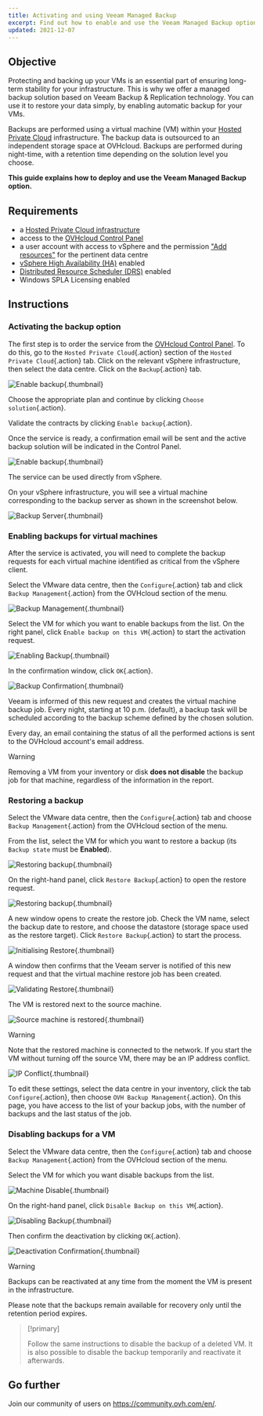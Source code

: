 ```yaml
---
title: Activating and using Veeam Managed Backup
excerpt: Find out how to enable and use the Veeam Managed Backup option to secure your VMs
updated: 2021-12-07
---
```



## Objective

Protecting and backing up your VMs is an essential part of ensuring long-term stability for your infrastructure. This is why we offer a managed backup solution based on Veeam Backup & Replication technology. You can use it to restore your data simply, by enabling automatic backup for your VMs.

Backups are performed using a virtual machine (VM) within your [Hosted Private Cloud](https://www.ovhcloud.com/en-gb/enterprise/products/hosted-private-cloud/veeam-backup-managed/) infrastructure. The backup data is outsourced to an independent storage space at OVHcloud. Backups are performed during night-time, with a retention time depending on the solution level you choose.

**This guide explains how to deploy and use the Veeam Managed Backup option.**

## Requirements

- a [Hosted Private Cloud infrastructure](https://www.ovhcloud.com/en-gb/enterprise/products/hosted-private-cloud/)
- access to the [OVHcloud Control Panel](https://www.ovh.com/auth/?action=gotomanager&from=https://www.ovh.co.uk/&ovhSubsidiary=GB)
- a user account with access to vSphere and the permission ["Add resources"](/pages/hosted_private_cloud/hosted_private_cloud_powered_by_vmware/change_users_rights) for the pertinent data centre
- [vSphere High Availability (HA)](/pages/hosted_private_cloud/hosted_private_cloud_powered_by_vmware/vmware_ha_high_availability) enabled
- [Distributed Resource Scheduler (DRS)](/pages/hosted_private_cloud/hosted_private_cloud_powered_by_vmware/vmware_drs_distributed_ressource_scheduler_new) enabled
- Windows SPLA Licensing enabled

## Instructions

### Activating the backup option

The first step is to order the service from the [OVHcloud Control Panel](https://www.ovh.com/auth/?action=gotomanager&from=https://www.ovh.co.uk/&ovhSubsidiary=GB). To do this, go to the `Hosted Private Cloud`{.action} section of the `Hosted Private Cloud`{.action} tab. Click on the relevant vSphere infrastructure, then select the data centre. Click on the `Backup`{.action} tab.

![Enable backup](images/veeam-managed-controlp_new.png){.thumbnail}

Choose the appropriate plan and continue by clicking `Choose solution`{.action}.

Validate the contracts by clicking `Enable backup`{.action}.

Once the service is ready, a confirmation email will be sent and the active backup solution will be indicated in the Control Panel.

![Enable backup](images/backuppcc_03_en.png){.thumbnail}

The service can be used directly from vSphere.

On your vSphere infrastructure, you will see a virtual machine corresponding to the backup server as shown in the screenshot below.

![Backup Server](images/backupserver.png){.thumbnail}

### Enabling backups for virtual machines

After the service is activated, you will need to complete the backup requests for each virtual machine identified as critical from the vSphere client.

Select the VMware data centre, then the `Configure`{.action} tab and click `Backup Management`{.action} from the OVHcloud section of the menu.

![Backup Management](images/backupvm_01.png){.thumbnail}

Select the VM for which you want to enable backups from the list. On the right panel, click `Enable backup on this VM`{.action} to start the activation request.

![Enabling Backup](images/backupvm_02.png){.thumbnail}

In the confirmation window, click `OK`{.action}.

![Backup Confirmation](images/backupvm_03.png){.thumbnail}

Veeam is informed of this new request and creates the virtual machine backup job. Every night, starting at 10 p.m. (default), a backup task will be scheduled according to the backup scheme defined by the chosen solution.

Every day, an email containing the status of all the performed actions is sent to the OVHcloud account's email address.

> [!warning]
>
> Removing a VM from your inventory or disk **does not disable** the backup job for that machine, regardless of the information in the report.
>

### Restoring a backup

Select the VMware data centre, then the `Configure`{.action} tab and choose `Backup Management`{.action} from the OVHcloud section of the menu.

From the list, select the VM for which you want to restore a backup (its `Backup state` must be **Enabled**).

![Restoring backup](images/restorebackup_01.png){.thumbnail}

On the right-hand panel, click `Restore Backup`{.action} to open the restore request.

![Restoring backup](images/restorebackup_02.png){.thumbnail}

A new window opens to create the restore job. Check the VM name, select the backup date to restore, and choose the datastore (storage space used as the restore target). Click `Restore Backup`{.action} to start the process.

![Initialising Restore](images/restorebackup_03.png){.thumbnail}

A window then confirms that the Veeam server is notified of this new request and that the virtual machine restore job has been created.

![Validating Restore](images/restorebackup_04.png){.thumbnail}

The VM is restored next to the source machine.

![Source machine is restored](images/restorebackup_05.png){.thumbnail}

> [!warning]
>
> Note that the restored machine is connected to the network. If you start the VM without turning off the source VM, there may be an IP address conflict.
>

![IP Conflict](images/restorebackup_06.png){.thumbnail}

To edit these settings, select the data centre in your inventory, click the tab `Configure`{.action}, then choose `OVH Backup Management`{.action}. On this page, you have access to the list of your backup jobs, with the number of backups and the last status of the job.

### Disabling backups for a VM

Select the VMware data centre, then the `Configure`{.action} tab and choose `Backup Management`{.action} from the OVHcloud section of the menu.

Select the VM for which you want disable backups from the list.

![Machine Disable](images/restorebackup_01.png){.thumbnail}

On the right-hand panel, click `Disable Backup on this VM`{.action}.

![Disabling Backup](images/restorebackup_02.png){.thumbnail}

Then confirm the deactivation by clicking `OK`{.action}.

![Deactivation Confirmation](images/disablebackup_03.png){.thumbnail}

> [!warning]
>
> Backups can be reactivated at any time from the moment the VM is present in the infrastructure.
> 
> Please note that the backups remain available for recovery only until the retention period expires.
>

> [!primary]
>
> Follow the same instructions to disable the backup of a deleted VM.
> It is also possible to disable the backup temporarily and reactivate it afterwards.
>

## Go further

Join our community of users on <https://community.ovh.com/en/>.
